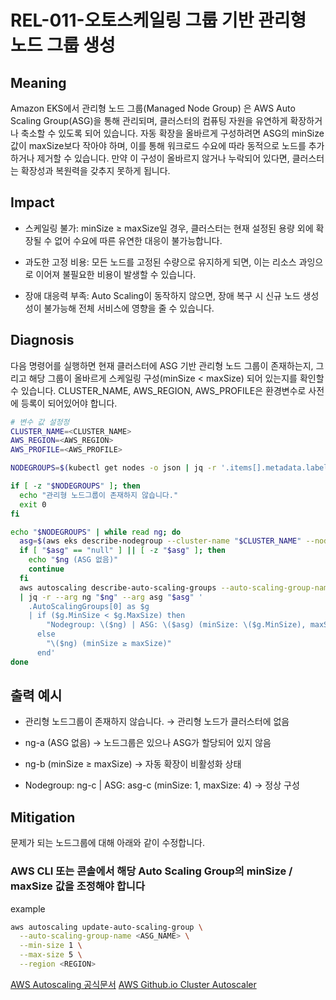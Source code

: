 # REL-011-오토스케일링 그룹 기반 관리형 노드 그룹 생성

## Meaning
Amazon EKS에서 관리형 노드 그룹(Managed Node Group) 은 AWS Auto Scaling Group(ASG)을 통해 관리되며, 클러스터의 컴퓨팅 자원을 유연하게 확장하거나 축소할 수 있도록 되어 있습니다.
자동 확장을 올바르게 구성하려면 ASG의 minSize 값이 maxSize보다 작아야 하며, 이를 통해 워크로드 수요에 따라 동적으로 노드를 추가하거나 제거할 수 있습니다.
만약 이 구성이 올바르지 않거나 누락되어 있다면, 클러스터는 확장성과 복원력을 갖추지 못하게 됩니다.


## Impact
- 스케일링 불가: minSize ≥ maxSize일 경우, 클러스터는 현재 설정된 용량 외에 확장될 수 없어 수요에 따른 유연한 대응이 불가능합니다.

- 과도한 고정 비용: 모든 노드를 고정된 수량으로 유지하게 되면, 이는 리소스 과잉으로 이어져 불필요한 비용이 발생할 수 있습니다.

- 장애 대응력 부족: Auto Scaling이 동작하지 않으면, 장애 복구 시 신규 노드 생성성이 불가능해 전체 서비스에 영향을 줄 수 있습니다.

## Diagnosis
다음 명령어를 실행하면 현재 클러스터에 ASG 기반 관리형 노드 그룹이 존재하는지, 그리고 해당 그룹이 올바르게 스케일링 구성(minSize < maxSize) 되어 있는지를 확인할 수 있습니다.
CLUSTER_NAME, AWS_REGION, AWS_PROFILE은 환경변수로 사전에 등록이 되어있어야 합니다.

```bash
# 변수 값 설정정
CLUSTER_NAME=<CLUSTER_NAME>
AWS_REGION=<AWS_REGION>
AWS_PROFILE=<AWS_PROFILE>

NODEGROUPS=$(kubectl get nodes -o json | jq -r '.items[].metadata.labels["eks.amazonaws.com/nodegroup"]' | sort -u | grep -v null)

if [ -z "$NODEGROUPS" ]; then
  echo "관리형 노드그룹이 존재하지 않습니다."
  exit 0
fi

echo "$NODEGROUPS" | while read ng; do
  asg=$(aws eks describe-nodegroup --cluster-name "$CLUSTER_NAME" --nodegroup-name "$ng" --region "$AWS_REGION" --profile "$AWS_PROFILE" | jq -r '.nodegroup.resources.autoScalingGroups[0].name')
  if [ "$asg" == "null" ] || [ -z "$asg" ]; then
    echo "$ng (ASG 없음)"
    continue
  fi
  aws autoscaling describe-auto-scaling-groups --auto-scaling-group-names "$asg" --region "$AWS_REGION" --profile "$AWS_PROFILE" \
  | jq -r --arg ng "$ng" --arg asg "$asg" '
    .AutoScalingGroups[0] as $g
    | if ($g.MinSize < $g.MaxSize) then
        "Nodegroup: \($ng) | ASG: \($asg) (minSize: \($g.MinSize), maxSize: \($g.MaxSize))"
      else
        "\($ng) (minSize ≥ maxSize)"
      end'
done
```
## 출력 예시
- 관리형 노드그룹이 존재하지 않습니다. → 관리형 노드가 클러스터에 없음

- ng-a (ASG 없음) → 노드그룹은 있으나 ASG가 할당되어 있지 않음

- ng-b (minSize ≥ maxSize) → 자동 확장이 비활성화 상태

- Nodegroup: ng-c | ASG: asg-c (minSize: 1, maxSize: 4) → 정상 구성


## Mitigation

문제가 되는 노드그룹에 대해 아래와 같이 수정합니다.

### AWS CLI 또는 콘솔에서 해당 Auto Scaling Group의 minSize / maxSize 값을 조정해야 합니다
example
```bash
aws autoscaling update-auto-scaling-group \
  --auto-scaling-group-name <ASG_NAME> \
  --min-size 1 \
  --max-size 5 \
  --region <REGION>
```
[AWS Autoscaling 공식문서](https://docs.aws.amazon.com/cli/latest/reference/autoscaling/update-auto-scaling-group.html)
[AWS Github.io Cluster Autoscaler](https://aws.github.io/aws-eks-best-practices/ko/cluster-autoscaling/) 